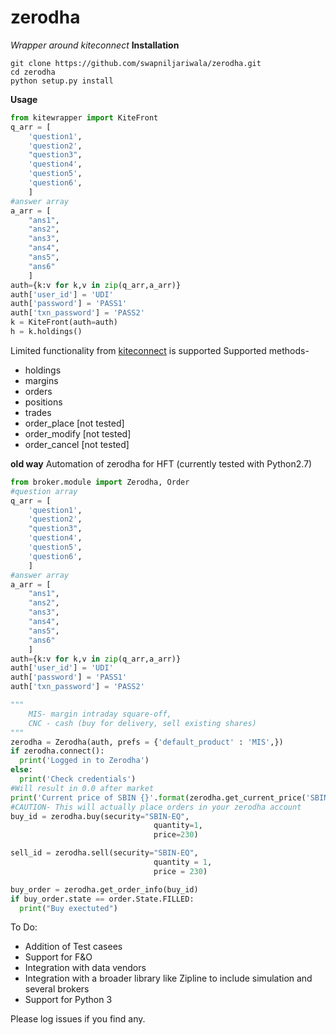 # zerodha
*Wrapper around kiteconnect*
**Installation**
```
git clone https://github.com/swapniljariwala/zerodha.git
cd zerodha
python setup.py install
```
**Usage**
```python
from kitewrapper import KiteFront
q_arr = [
    'question1',
    'question2',
    "question3",
    'question4',
    'question5',
    'question6',
    ]
#answer array
a_arr = [
    "ans1",
    "ans2",
    "ans3",
    "ans4",
    "ans5",
    "ans6"
    ]
auth={k:v for k,v in zip(q_arr,a_arr)}
auth['user_id'] = 'UDI'
auth['password'] = 'PASS1'
auth['txn_password'] = 'PASS2'
k = KiteFront(auth=auth)
h = k.holdings()
```
Limited functionality from [kiteconnect](https://kite.trade/docs/pykiteconnect/) is supported
Supported methods-
* holdings
* margins
* orders
* positions
* trades
* order_place [not tested]
* order_modify [not tested]
* order_cancel [not tested]

**old way** Automation of zerodha for HFT (currently tested with Python2.7)
```python
from broker.module import Zerodha, Order
#question array
q_arr = [
    'question1',
    'question2',
    "question3",
    'question4',
    'question5',
    'question6',
    ]
#answer array
a_arr = [
    "ans1",
    "ans2",
    "ans3",
    "ans4",
    "ans5",
    "ans6"
    ]
auth={k:v for k,v in zip(q_arr,a_arr)}
auth['user_id'] = 'UDI'
auth['password'] = 'PASS1'
auth['txn_password'] = 'PASS2'

"""
    MIS- margin intraday square-off, 
    CNC - cash (buy for delivery, sell existing shares)
"""
zerodha = Zerodha(auth, prefs = {'default_product' : 'MIS',})
if zerodha.connect():
  print('Logged in to Zerodha')
else:
  print('Check credentials')
#Will result in 0.0 after market
print('Current price of SBIN {}'.format(zerodha.get_current_price('SBIN')))
#CAUTION- This will actually place orders in your zerodha account
buy_id = zerodha.buy(security="SBIN-EQ",
                                quantity=1,
                                price=230)

sell_id = zerodha.sell(security="SBIN-EQ",
                                quantity = 1,
                                price = 230)

buy_order = zerodha.get_order_info(buy_id)
if buy_order.state == order.State.FILLED:
  print("Buy exectuted")
```

To Do:
- Addition of Test casees
- Support for F&O
- Integration with data vendors
- Integration with a broader library like Zipline to include simulation and several brokers
- Support for Python 3

Please log issues  if you find any.

